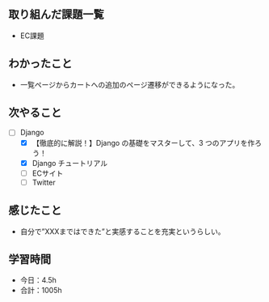 ## 取り組んだ課題一覧
- EC課題

## わかったこと
- 一覧ページからカートへの追加のページ遷移ができるようになった。

## 次やること
- [ ] Django
   - [x] 【徹底的に解説！】Django の基礎をマスターして、3 つのアプリを作ろう！
   - [x] Django チュートリアル
   - [ ] ECサイト
   - [ ] Twitter

## 感じたこと
- 自分で”XXXまではできた”と実感することを充実というらしい。

## 学習時間

- 今日：4.5h
- 合計：1005h
